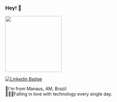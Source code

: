 ### Hey! 👋
<div>
  <a href="https://github.com/enymartins">
  <img height="180em" src="https://github-readme-stats.vercel.app/api/top-langs/?username=enymartins&layout=compact&langs_count=7&theme=dracula"/>
</div>

[![Linkedin Badge](https://img.shields.io/badge/-LinkedIn-blue?style=flat-square&logo=Linkedin&logoColor=white&link=https://www.linkedin.com/in/eny-martins/)](https://www.linkedin.com/in/eny-martins/)

<!--
**enymartins/enymartins** is a ✨ _special_ ✨ repository because its `README.md` (this file) appears on your GitHub profile.

Here are some ideas to get you started:

- 🔭 I’m currently working on ...
- 🌱 I’m currently learning ...
- 👯 I’m looking to collaborate on ...
- 🤔 I’m looking for help with ...
- 💬 Ask me about ...
- 📫 How to reach me: ...
- 😄 Pronouns: ...
- ⚡ Fun fact: ...
-->
📍I'm from Manaus, AM, Brazil
<br>
👩🏻‍💻Falling in love with technology every single day.

